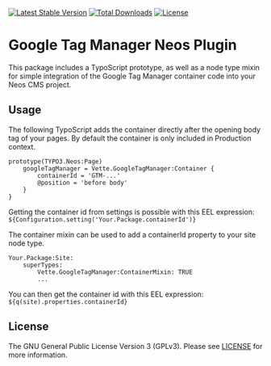 [![Latest Stable Version](https://poser.pugx.org/cvette/google-tag-manager/v/stable)](https://packagist.org/packages/cvette/google-tag-manager) [![Total Downloads](https://poser.pugx.org/cvette/google-tag-manager/downloads)](https://packagist.org/packages/cvette/google-tag-manager) [![License](https://poser.pugx.org/cvette/google-tag-manager/license)](https://packagist.org/packages/cvette/google-tag-manager)

# Google Tag Manager Neos Plugin

This package includes a TypoScript prototype, as well as a node type mixin for simple integration of the Google Tag Manager container code into your Neos CMS project.

## Usage

The following TypoScript adds the container directly after the opening body tag of your pages. By default the container is only included in Production context.

    prototype(TYPO3.Neos:Page)
        googleTagManager = Vette.GoogleTagManager:Container {
            containerId = 'GTM-...'
            @position = 'before body'
        }
    }
    
Getting the container id from settings is possible with this EEL expression: ```${Configuration.setting('Your.Package.containerId')}```

The container mixin can be used to add a containerId property to your site node type.

    Your.Package:Site:
        superTypes:
            Vette.GoogleTagManager:ContainerMixin: TRUE
            ...

You can then get the container id with this EEL expression: ```${q(site).properties.containerId}```

## License

The GNU General Public License Version 3 (GPLv3). Please see [LICENSE](LICENSE) for more information.
